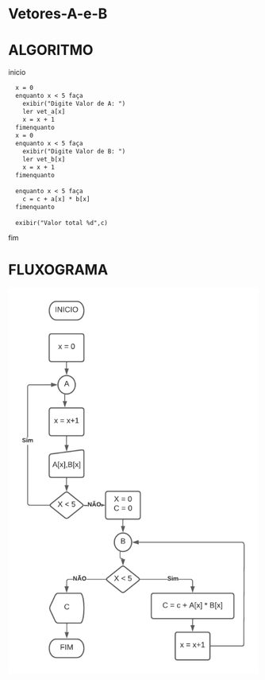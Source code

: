 # Vetores-A-e-B

# ALGORITMO
 inicio

      x = 0
      enquanto x < 5 faça
        exibir("Digite Valor de A: ")
        ler vet_a[x]
        x = x + 1
      fimenquanto
      x = 0
      enquanto x < 5 faça
        exibir("Digite Valor de B: ")
        ler vet_b[x]
        x = x + 1
      fimenquanto

      enquanto x < 5 faça
        c = c + a[x] * b[x]
      fimenquanto

      exibir("Valor total %d",c)

  fim
  
  # FLUXOGRAMA
  
  ![vetor A e B](https://github.com/rperassi/Vetores-A-e-B/blob/03d06b77ec13edd0705aaf97195e97d98883b728/Fluxograma%20Vetor%20A%20e%20B.png)
  
